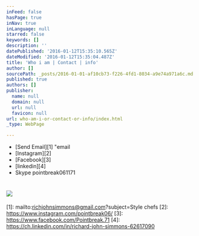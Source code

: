 ```yaml
---
inFeed: false
hasPage: true
inNav: true
inLanguage: null
starred: false
keywords: []
description: ''
datePublished: '2016-01-12T15:35:10.565Z'
dateModified: '2016-01-12T15:35:04.487Z'
title: 'Who i am | Contact | info'
author: []
sourcePath: _posts/2016-01-01-af10cb73-f226-4fd1-8034-a9e74a971a6c.md
published: true
authors: []
publisher:
  name: null
  domain: null
  url: null
  favicon: null
url: who-am-i-or-contact-or-info/index.html
_type: WebPage

---
```

* [][0][Send Email][1] "email
* [Instagram][2]
* [Facebook][3]
* [linkedin][4]
* Skype pointbreak061171

# ![](https://the-grid-user-content.s3-us-west-2.amazonaws.com/a40e5197-a3c6-4168-8e87-b903bd7f73a5.jpg)

[0]: href
[1]: mailto:richjohnsimmons@gmail.com?subject=Style chefs
[2]: https://www.instagram.com/pointbreak06/
[3]: https://www.facebook.com/Pointbreak.71
[4]: https://ch.linkedin.com/in/richard-john-simmons-62617090